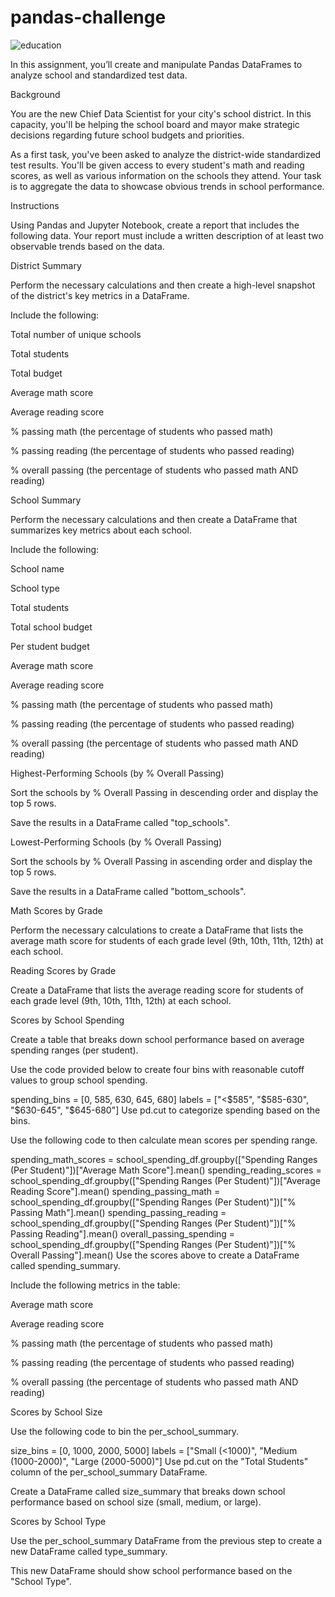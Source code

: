 # pandas-challenge
![education](https://github.com/user-attachments/assets/b40c46bf-2df6-4561-b20f-a63dd711f1a7)

In this assignment, you’ll create and manipulate Pandas DataFrames to analyze school and standardized test data.

Background

You are the new Chief Data Scientist for your city's school district. In this capacity, you'll be helping the school board and mayor make strategic decisions regarding future school budgets and priorities.

As a first task, you've been asked to analyze the district-wide standardized test results. You'll be given access to every student's math and reading scores, as well as various information on the schools they attend. Your task is to aggregate the data to showcase obvious trends in school performance.

Instructions

Using Pandas and Jupyter Notebook, create a report that includes the following data. Your report must include a written description of at least two observable trends based on the data.

District Summary

Perform the necessary calculations and then create a high-level snapshot of the district's key metrics in a DataFrame.

Include the following:

Total number of unique schools

Total students

Total budget

Average math score

Average reading score

% passing math (the percentage of students who passed math)

% passing reading (the percentage of students who passed reading)

% overall passing (the percentage of students who passed math AND reading)

School Summary

Perform the necessary calculations and then create a DataFrame that summarizes key metrics about each school.

Include the following:

School name

School type

Total students

Total school budget

Per student budget

Average math score

Average reading score

% passing math (the percentage of students who passed math)

% passing reading (the percentage of students who passed reading)

% overall passing (the percentage of students who passed math AND reading)


Highest-Performing Schools (by % Overall Passing)

Sort the schools by % Overall Passing in descending order and display the top 5 rows.

Save the results in a DataFrame called "top_schools".

Lowest-Performing Schools (by % Overall Passing)

Sort the schools by % Overall Passing in ascending order and display the top 5 rows.

Save the results in a DataFrame called "bottom_schools".

Math Scores by Grade

Perform the necessary calculations to create a DataFrame that lists the average math score for students of each grade level (9th, 10th, 11th, 12th) at each school.

Reading Scores by Grade

Create a DataFrame that lists the average reading score for students of each grade level (9th, 10th, 11th, 12th) at each school.

Scores by School Spending

Create a table that breaks down school performance based on average spending ranges (per student).

Use the code provided below to create four bins with reasonable cutoff values to group school spending.

spending_bins = [0, 585, 630, 645, 680]
labels = ["<$585", "$585-630", "$630-645", "$645-680"]
Use pd.cut to categorize spending based on the bins.

Use the following code to then calculate mean scores per spending range.

spending_math_scores = school_spending_df.groupby(["Spending Ranges (Per Student)"])["Average Math Score"].mean()
spending_reading_scores = school_spending_df.groupby(["Spending Ranges (Per Student)"])["Average Reading Score"].mean()
spending_passing_math = school_spending_df.groupby(["Spending Ranges (Per Student)"])["% Passing Math"].mean()
spending_passing_reading = school_spending_df.groupby(["Spending Ranges (Per Student)"])["% Passing Reading"].mean()
overall_passing_spending = school_spending_df.groupby(["Spending Ranges (Per Student)"])["% Overall Passing"].mean()
Use the scores above to create a DataFrame called spending_summary.

Include the following metrics in the table:

Average math score

Average reading score

% passing math (the percentage of students who passed math)

% passing reading (the percentage of students who passed reading)

% overall passing (the percentage of students who passed math AND reading)

Scores by School Size

Use the following code to bin the per_school_summary.

size_bins = [0, 1000, 2000, 5000]
labels = ["Small (<1000)", "Medium (1000-2000)", "Large (2000-5000)"]
Use pd.cut on the "Total Students" column of the per_school_summary DataFrame.

Create a DataFrame called size_summary that breaks down school performance based on school size (small, medium, or large).

Scores by School Type

Use the per_school_summary DataFrame from the previous step to create a new DataFrame called type_summary.

This new DataFrame should show school performance based on the "School Type".


